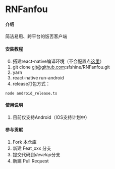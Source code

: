 # RNFanfou

#### 介绍
简洁易用、跨平台的饭否客户端

#### 安装教程

0.  搭建react-native编译环境（不会配置点[这里](https://www.google.com/search?newwindow=1&safe=strict&rlz=1C5CHFA_enCN868CN868&sxsrf=ALeKk00rGfm7MYsWq4JOVKUxsON0tzMo_Q%3A1582975021234&ei=LUhaXpXWDc-Gr7wPnpSjwA4&q=reactnative%E7%8E%AF%E5%A2%83%E6%90%AD%E5%BB%BA&oq=reactnative%E7%8E%AF%E5%A2%83%E6%90%AD%E5%BB%BA)）
1.  git clone git@github.com:sfshine/RNFanfou.git
2.  yarn
3.  react-native run-android
4.  release打包方式： 

```
node android_release.ts
```


#### 使用说明

1.  目前仅支持Android（IOS支持计划中）

#### 参与贡献

1.  Fork 本仓库
2.  新建 Feat_xxx 分支
3.  提交代码到*develop*分支
4.  新建 Pull Request
